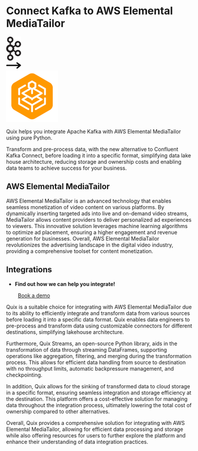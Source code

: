 # Connect Kafka to AWS Elemental MediaTailor

<div class="connect-images cards blog-grid-card" markdown>
<div>
<img src="../images/kafka_logo.png" width="40px" />
</div>
<div>
<img src="../images/arrow.svg" width="40px" />
</div>
<div>
<img src="./images/aws-elemental-mediatailor_1.jpg" />
</div>
</div>

Quix helps you integrate Apache Kafka with AWS Elemental MediaTailor using pure Python.

Transform and pre-process data, with the new alternative to Confluent Kafka Connect, before loading it into a specific format, simplifying data lake house architecture, reducing storage and ownership costs and enabling data teams to achieve success for your business.

## AWS Elemental MediaTailor

AWS Elemental MediaTailor is an advanced technology that enables seamless monetization of video content on various platforms. By dynamically inserting targeted ads into live and on-demand video streams, MediaTailor allows content providers to deliver personalized ad experiences to viewers. This innovative solution leverages machine learning algorithms to optimize ad placement, ensuring a higher engagement and revenue generation for businesses. Overall, AWS Elemental MediaTailor revolutionizes the advertising landscape in the digital video industry, providing a comprehensive toolset for content monetization.

## Integrations

<div class="grid cards" markdown>

- __Find out how we can help you integrate!__

    <a class="md-button md-button--primary" href="https://quix.io/book-a-demo" target="_blank" style="margin:.5rem;">Book a demo</a>

</div>


Quix is a suitable choice for integrating with AWS Elemental MediaTailor due to its ability to efficiently integrate and transform data from various sources before loading it into a specific data format. Quix enables data engineers to pre-process and transform data using customizable connectors for different destinations, simplifying lakehouse architecture.

Furthermore, Quix Streams, an open-source Python library, aids in the transformation of data through streaming DataFrames, supporting operations like aggregation, filtering, and merging during the transformation process. This allows for efficient data handling from source to destination with no throughput limits, automatic backpressure management, and checkpointing.

In addition, Quix allows for the sinking of transformed data to cloud storage in a specific format, ensuring seamless integration and storage efficiency at the destination. This platform offers a cost-effective solution for managing data throughout the integration process, ultimately lowering the total cost of ownership compared to other alternatives.

Overall, Quix provides a comprehensive solution for integrating with AWS Elemental MediaTailor, allowing for efficient data processing and storage while also offering resources for users to further explore the platform and enhance their understanding of data integration practices.

